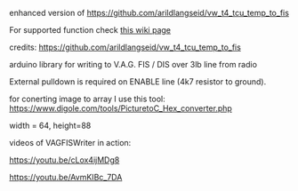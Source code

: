 enhanced version of https://github.com/arildlangseid/vw_t4_tcu_temp_to_fis

For supported function check <a href="https://github.com/tomaskovacik/VAGFISWriter/wiki/Supported-functions">this wiki page</a>

credits: https://github.com/arildlangseid/vw_t4_tcu_temp_to_fis

arduino library for writing to V.A.G. FIS / DIS over 3lb line from radio

External pulldown is required on ENABLE line (4k7 resistor to ground).

for conerting image to array I use this tool: https://www.digole.com/tools/PicturetoC_Hex_converter.php

width = 64, height=88 

videos of VAGFISWriter in action:

https://youtu.be/cLox4ijMDg8

https://youtu.be/AvmKIBc_7DA


